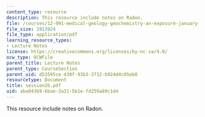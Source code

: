 ```yaml
---
content_type: resource
description: This resource include notes on Radon.
file: /courses/12-091-medical-geology-geochemistry-an-exposure-january-iap-2006/aba043696bae3a315b1efd259a89c1d4_session2b.pdf
file_size: 1913924
file_type: application/pdf
learning_resource_types:
- Lecture Notes
license: https://creativecommons.org/licenses/by-nc-sa/4.0/
ocw_type: OCWFile
parent_title: Lecture Notes
parent_type: CourseSection
parent_uid: d53595ce-430f-93b3-3732-b924d4c05eb8
resourcetype: Document
title: session2b.pdf
uid: aba04369-6bae-3a31-5b1e-fd259a89c1d4
---
```

This resource include notes on Radon.